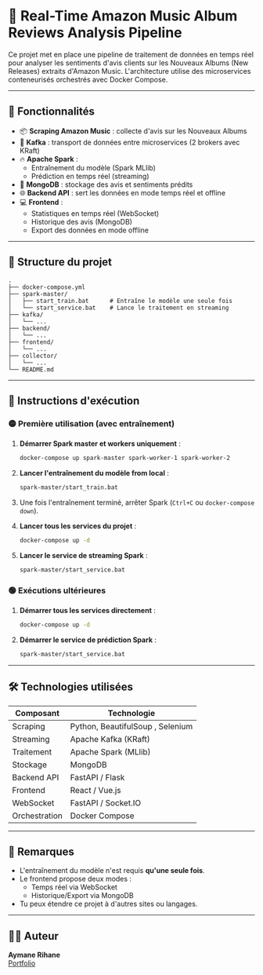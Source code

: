 # 🎵 Real-Time Amazon Music Album Reviews Analysis Pipeline

Ce projet met en place une pipeline de traitement de données en temps réel pour analyser les sentiments d'avis clients sur les Nouveaux Albums (New Releases) extraits d'Amazon Music. L'architecture utilise des microservices conteneurisés orchestrés avec Docker Compose.

---

## 🔧 Fonctionnalités

- 📦 **Scraping Amazon Music** : collecte d'avis sur les Nouveaux Albums
- 🚀 **Kafka** : transport de données entre microservices (2 brokers avec KRaft)
- 🔥 **Apache Spark** : 
  - Entraînement du modèle (Spark MLlib)
  - Prédiction en temps réel (streaming)
- 🧠 **MongoDB** : stockage des avis et sentiments prédits
- 🌐 **Backend API** : sert les données en mode temps réel et offline
- 💻 **Frontend** :
  - Statistiques en temps réel (WebSocket)
  - Historique des avis (MongoDB)
  - Export des données en mode offline

---

## 📁 Structure du projet

```
.
├── docker-compose.yml
├── spark-master/
│   ├── start_train.bat      # Entraîne le modèle une seule fois
│   └── start_service.bat    # Lance le traitement en streaming
├── kafka/
│   └── ...
├── backend/
│   └── ...
├── frontend/
│   └── ...
├── collector/
│   └── ...
└── README.md
```

---

## 🧪 Instructions d'exécution

### 🟡 Première utilisation (avec entraînement)

1. **Démarrer Spark master et workers uniquement** :
   ```bash
   docker-compose up spark-master spark-worker-1 spark-worker-2
   ```

2. **Lancer l'entraînement du modèle from local** :
   ```bash
   spark-master/start_train.bat
   ```

3. Une fois l'entraînement terminé, arrêter Spark (`Ctrl+C` ou `docker-compose down`).

4. **Lancer tous les services du projet** :
   ```bash
   docker-compose up -d
   ```

5. **Lancer le service de streaming Spark** :
   ```bash
   spark-master/start_service.bat
   ```

### 🟢 Exécutions ultérieures

1. **Démarrer tous les services directement** :
   ```bash
   docker-compose up -d
   ```

2. **Démarrer le service de prédiction Spark** :
   ```bash
   spark-master/start_service.bat
   ```

---

## 🛠️ Technologies utilisées

| Composant | Technologie |
|-----------|-------------|
| Scraping | Python, BeautifulSoup , Selenium |
| Streaming | Apache Kafka (KRaft) |
| Traitement | Apache Spark (MLlib) |
| Stockage | MongoDB |
| Backend API | FastAPI / Flask |
| Frontend | React / Vue.js |
| WebSocket | FastAPI / Socket.IO |
| Orchestration | Docker Compose |

---

## 📌 Remarques

- L'entraînement du modèle n'est requis **qu'une seule fois**.
- Le frontend propose deux modes :
  - Temps réel via WebSocket
  - Historique/Export via MongoDB
- Tu peux étendre ce projet à d'autres sites ou langages.

---

## 🧑‍💻 Auteur

**Aymane Rihane**  
[Portfolio](https://aymanerihane.github.io/myportfolio/)
